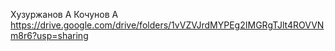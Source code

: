 Хузуржанов А
Кочунов А
https://drive.google.com/drive/folders/1vVZVJrdMYPEg2IMGRgTJlt4ROVVNm8r6?usp=sharing
